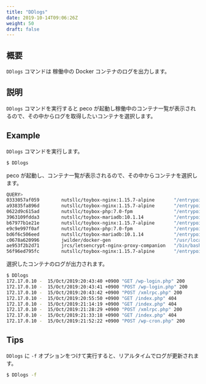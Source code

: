 ```yaml
---
title: "DDlogs"
date: 2019-10-14T09:06:26Z
weight: 50
draft: false
---
```


## 概要
``DDlogs`` コマンドは 稼働中の Docker コンテナのログを出力します。

## 説明
``DDlogs`` コマンドを実行すると peco が起動し稼働中のコンテナ一覧が表示されるので、その中からログを取得したいコンテナを選択します。

## Example
``DDlogs`` コマンドを実行します。

```bash
$ DDlogs
```

peco が起動し、コンテナ一覧が表示されるので、その中からコンテナを選択します。

```bash
QUERY>                                                                 IgnoreCase [10 (1/1)]
0333057af059        nutsllc/toybox-nginx:1.15.7-alpine       "/entrypoint-ex.sh"      36 min
a93835fa896d        nutsllc/toybox-nginx:1.15.7-alpine       "/entrypoint-ex.sh"      7 week
0622d9c615ad        nutsllc/toybox-php:7.0-fpm               "/entrypoint-ex.sh p…"   7 week
3963109fdda3        nutsllc/toybox-mariadb:10.1.14           "/entrypoint-ex.sh"      7 week
b67977b1e21e        nutsllc/toybox-nginx:1.15.7-alpine       "/entrypoint-ex.sh"      7 week
e9c9e997f0af        nutsllc/toybox-php:7.0-fpm               "/entrypoint-ex.sh p…"   7 week
bd6f6c506eed        nutsllc/toybox-mariadb:10.1.14           "/entrypoint-ex.sh"      7 week
c0678a620996        jwilder/docker-gen                       "/usr/local/bin/dock…"   7 week
ae953f2b2d71        jrcs/letsencrypt-nginx-proxy-companion   "/bin/bash /app/entr…"   7 week
56f96ed795fc        nutsllc/toybox-nginx:1.15.7-alpine       "/entrypoint-ex.sh"      7 week
```

選択したコンテナのログが出力されます。

```bash
$ DDlogs
172.17.0.10 -  15/Oct/2019:20:43:40 +0900 "GET /wp-login.php" 200
172.17.0.10 -  15/Oct/2019:20:43:41 +0900 "POST /wp-login.php" 200
172.17.0.10 -  15/Oct/2019:20:43:42 +0900 "POST /xmlrpc.php" 200
172.17.0.10 -  15/Oct/2019:20:55:50 +0900 "GET /index.php" 404
172.17.0.10 -  15/Oct/2019:21:14:19 +0900 "GET /index.php" 404
172.17.0.10 -  15/Oct/2019:21:28:29 +0900 "POST /xmlrpc.php" 200
172.17.0.10 -  15/Oct/2019:21:33:18 +0900 "GET /index.php" 404
172.17.0.10 -  15/Oct/2019:21:52:22 +0900 "POST /wp-cron.php" 200
```

## Tips

```DDlogs``` に ``-f`` オプションをつけて実行すると、リアルタイムでログが更新されます。

```bash
$ DDlogs -f
```



